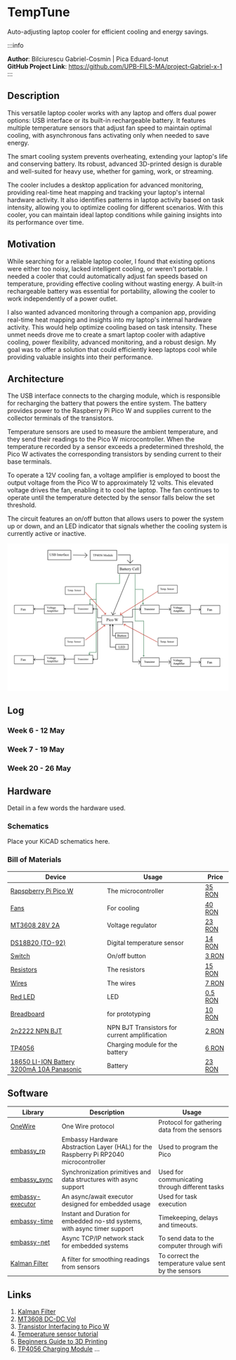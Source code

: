 # TempTune

Auto-adjusting laptop cooler for efficient cooling and energy savings.

:::info 

**Author**: Bilciurescu Gabriel-Cosmin | Pica Eduard-Ionut \
**GitHub Project Link**: https://github.com/UPB-FILS-MA/project-Gabriel-x-1
:::

## Description



This versatile laptop cooler works with any laptop and offers dual power options: USB interface or its built-in rechargeable battery. It features multiple temperature sensors that adjust fan speed to maintain optimal cooling, with asynchronous fans activating only when needed to save energy.

The smart cooling system prevents overheating, extending your laptop's life and conserving battery. Its robust, advanced 3D-printed design is durable and well-suited for heavy use, whether for gaming, work, or streaming.

The cooler includes a desktop application for advanced monitoring, providing real-time heat mapping and tracking your laptop's internal hardware activity. It also identifies patterns in laptop activity based on task intensity, allowing you to optimize cooling for different scenarios. With this cooler, you can maintain ideal laptop conditions while gaining insights into its performance over time.

## Motivation

While searching for a reliable laptop cooler, I found that existing options were either too noisy, lacked intelligent cooling, or weren't portable. I needed a cooler that could automatically adjust fan speeds based on temperature, providing effective cooling without wasting energy. A built-in rechargeable battery was essential for portability, allowing the cooler to work independently of a power outlet.

I also wanted advanced monitoring through a companion app, providing real-time heat mapping and insights into my laptop's internal hardware activity. This would help optimize cooling based on task intensity. 
These unmet needs drove me to create a smart laptop cooler with adaptive cooling, power flexibility, advanced monitoring, and a robust design. My goal was to offer a solution that could efficiently keep laptops cool while providing valuable insights into their performance.

## Architecture 

The USB interface connects to the charging module, which is responsible for recharging the battery that powers the entire system. The battery provides power to the Raspberry Pi Pico W and supplies current to the collector terminals of the transistors.

Temperature sensors are used to measure the ambient temperature, and they send their readings to the Pico W microcontroller. When the temperature recorded by a sensor exceeds a predetermined threshold, the Pico W activates the corresponding transistors by sending current to their base terminals.

To operate a 12V cooling fan, a voltage amplifier is employed to boost the output voltage from the Pico W to approximately 12 volts. This elevated voltage drives the fan, enabling it to cool the laptop. The fan continues to operate until the temperature detected by the sensor falls below the set threshold.

The circuit features an on/off button that allows users to power the system up or down, and an LED indicator that signals whether the cooling system is currently active or inactive.

 ![architecture](./arhitecture.png)

## Log

<!-- write every week your progress here -->

### Week 6 - 12 May

### Week 7 - 19 May

### Week 20 - 26 May

## Hardware

Detail in a few words the hardware used.

### Schematics

Place your KiCAD schematics here.

### Bill of Materials

<!-- Fill out this table with all the hardware components that you might need.

The format is 
```
| [Device](link://to/device) | This is used ... | [price](link://to/store) |

```

-->

| Device | Usage | Price |
|--------|--------|-------|
| [Rapspberry Pi Pico W](https://www.raspberrypi.com/documentation/microcontrollers/raspberry-pi-pico.html) | The microcontroller | [35 RON](https://www.optimusdigital.ro/en/raspberry-pi-boards/12394-raspberry-pi-pico-w.html) |
| [Fans](https://www.optimusdigital.ro/ro/accesorii-altele/7964-ventilator-cy204a-12-v-92x92x25-mm.html?search_query=ventilator+92x92&results=2) |  For cooling | [40 RON](https://www.optimusdigital.ro/ro/accesorii-altele/7964-ventilator-cy204a-12-v-92x92x25-mm.html?search_query=ventilator+92x92&results=2) |
| [MT3608 28V 2A](https://ardushop.ro/ro/home/2263-mt3608boost.html?gad_source=1&gclid=CjwKCAjwt-OwBhBnEiwAgwzrUlvN5ijgoJgMqP_spVlZZMsu35QR1tdPDWzCjgjwklNRfOzatvnhlhoCqC4QAvD_BwE) | Voltage regulator | [23 RON](https://www.optimusdigital.ro/ro/cautare?controller=search&orderby=position&orderway=desc&search_query=MT3608+28V+2A&submit_search=) |
| [DS18B20 (TO-92)](https://www.alldatasheet.com/datasheet-pdf/pdf/58557/DALLAS/DS18B20.html) | Digital temperature sensor | [14 RON](https://www.optimusdigital.ro/ro/senzori/1465-senzor-de-temperatura-ds18b20-to-92.html?search_query=senzori+temperatura&results=227) |
| [Switch](https://www.optimusdigital.ro/ro/butoane-i-comutatoare/8031-intrerupator-patrat-push-cu-retinere.html?search_query=intrerupator&results=58) | On/off button | [3 RON](https://www.optimusdigital.ro/ro/butoane-i-comutatoare/8031-intrerupator-patrat-push-cu-retinere.html?search_query=intrerupator&results=58) |
| [Resistors](https://www.optimusdigital.ro/ro/componente-electronice-rezistoare/33-rezistoare-set.html?search_query=resistor&results=9) | The resistors | [15 RON](https://www.optimusdigital.ro/ro/componente-electronice-rezistoare/33-rezistoare-set.html?search_query=resistor&results=9) |
| [Wires](https://www.optimusdigital.ro/ro/fire-fire-mufate/884-set-fire-tata-tata-40p-10-cm.html?search_query=fire+tata+tata&results=79) | The wires | [7 RON](https://www.optimusdigital.ro/ro/fire-fire-mufate/884-set-fire-tata-tata-40p-10-cm.html?search_query=fire+tata+tata&results=79) |
| [Red LED](https://www.optimusdigital.ro/ro/optoelectronice-led-uri/696-led-rou-de-3-mm-cu-lentile-difuze.html?search_query=led+rosu&results=168) | LED | [0.5 RON](https://www.optimusdigital.ro/ro/optoelectronice-led-uri/696-led-rou-de-3-mm-cu-lentile-difuze.html?search_query=led+rosu&results=168) |
| [Breadboard](https://www.optimusdigital.ro/ro/prototipare-breadboard-uri/8-breadboard-830-points.html?search_query=breadboard&results=143) | for prototyping | [10 RON](https://www.optimusdigital.ro/ro/prototipare-breadboard-uri/8-breadboard-830-points.html?search_query=breadboard&results=143) |
| [2n2222 NPN BJT](https://pdf1.alldatasheet.com/datasheet-pdf/view/15067/PHILIPS/2N2222.html) | NPN BJT Transistors for current amplification | [2 RON](https://www.optimusdigital.ro/ro/componente-electronice-tranzistoare/935-tranzistor-s9013-npn-50-pcs-set.html?search_query=2n2222&results=9) |
| [TP4056](https://pdf1.alldatasheet.com/datasheet-pdf/view/1487471/ETC2/TP4056.html) | Charging module for the battery | [6 RON](https://www.optimusdigital.ro/ro/electronica-de-putere-incarcatoare/7534-incarcator-tp4056-cu-micro-usb-pt-baterie-lipo-1a-cu-protectie-pentru-circuite.html?search_query=modul+incarcator+&results=37) |
| [18650 LI-ION Battery 3200mA 10A Panasonic](https://www.keeppower.com.cn/products_detail.php?id=580) |  Battery | [23 RON](https://www.emag.ro/acumulator-18650-li-ion-3200ma-10a-panasonic-lincr18650bd/pd/DL86WWBBM/) |

<!-- | []() |  | []() | -->

## Software

| Library | Description | Usage |
|---------|-------------|-------|
| [OneWire](https://github.com/kellerkindt/onewire) | One Wire protocol | Protocol for gathering data from the sensors |
| [embassy_rp](https://docs.embassy.dev/embassy-rp/git/rp2040/index.html) | Embassy Hardware Abstraction Layer (HAL) for the Raspberry Pi RP2040 microcontroller | Used to program the Pico |
| [embassy_sync](https://docs.embassy.dev/embassy-sync/git/default/index.html) | Synchronization primitives and data structures with async support | Used for communicating through different tasks |
| [embassy-executor](https://crates.io/crates/embassy-executor) | An async/await executor designed for embedded usage | Used for task execution |
| [embassy-time](https://crates.io/crates/embassy-time) | Instant and Duration for embedded no-std systems, with async timer support | Timekeeping, delays and timeouts. |
| [embassy-net](https://crates.io/crates/embassy-net)| Async TCP/IP network stack for embedded systems | To send data to the computer through wifi |
| [Kalman Filter](https://github.com/strawlab/adskalman-rs) | A filter for smoothing readings from sensors | To correct the temperature value sent by the sensors |

## Links

<!-- Add a few links that inspired you and that you think you will use for your project -->

1. [Kalman Filter](https://github.com/strawlab/adskalman-rs)
2. [MT3608 DC-DC Vol](https://www.youtube.com/watch?v=LMKiPE_2Uu4&t=557s)
3. [Transistor Interfacing to Pico W](https://www.youtube.com/watch?v=6KoJ_D2ashI)
4. [Temperature sensor tutorial](https://www.youtube.com/watch?v=lIpgGru2Wv0)
5. [Beginners Guide to 3D Printing](https://www.youtube.com/watch?v=b2Od4YHcLAQ)
6. [TP4056 Charging Module](https://www.youtube.com/watch?v=jE0O8PP-wsw)
...
